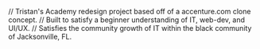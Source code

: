 // Tristan's Academy redesign project based off of a accenture.com clone concept.
// Built to satisfy a beginner understanding of IT, web-dev, and UI/UX.
// Satisfies the community growth of IT within the black community of Jacksonville, FL.
